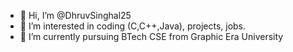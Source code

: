 - 👋 Hi, I’m @DhruvSinghal25
- 👀 I’m interested in coding (C,C++,Java), projects, jobs.
- 🌱 I’m currently pursuing BTech CSE from Graphic Era University

<!---
DhruvSinghal25/DhruvSinghal25 is a ✨ special ✨ repository because its `README.md` (this file) appears on your GitHub profile.
You can click the Preview link to take a look at your changes.
--->

